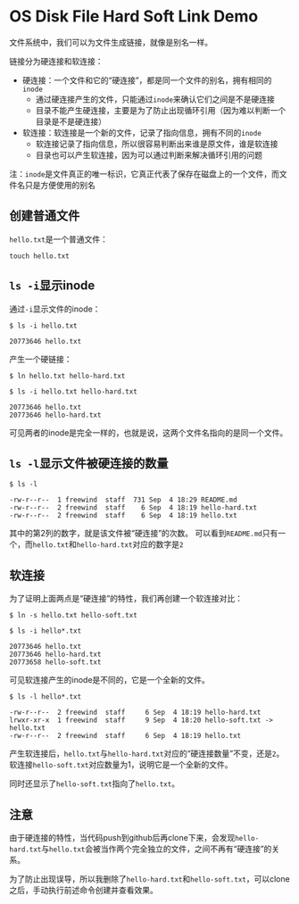 OS Disk File Hard Soft Link Demo
================================

文件系统中，我们可以为文件生成链接，就像是别名一样。

链接分为硬连接和软连接：

- 硬连接：一个文件和它的“硬连接”，都是同一个文件的别名，拥有相同的`inode`
  - 通过硬连接产生的文件，只能通过`inode`来确认它们之间是不是硬连接
  - 目录不能产生硬连接，主要是为了防止出现循环引用（因为难以判断一个目录是不是硬连接）
- 软连接：软连接是一个新的文件，记录了指向信息，拥有不同的`inode`
  - 软连接记录了指向信息，所以很容易判断出来谁是原文件，谁是软连接
  - 目录也可以产生软连接，因为可以通过判断来解决循环引用的问题

注：`inode`是文件真正的唯一标识，它真正代表了保存在磁盘上的一个文件，而文件名只是方便使用的别名

创建普通文件
----------

`hello.txt`是一个普通文件：

```
touch hello.txt
```

`ls -i`显示inode
--------------

通过`-i`显示文件的inode：

```
$ ls -i hello.txt

20773646 hello.txt
```

产生一个硬链接：

```
$ ln hello.txt hello-hard.txt
```

```
$ ls -i hello.txt hello-hard.txt

20773646 hello.txt
20773646 hello-hard.txt
```

可见两者的inode是完全一样的，也就是说，这两个文件名指向的是同一个文件。

`ls -l`显示文件被硬连接的数量
------------------

```
$ ls -l

-rw-r--r--  1 freewind  staff  731 Sep  4 18:29 README.md
-rw-r--r--  2 freewind  staff    6 Sep  4 18:19 hello-hard.txt
-rw-r--r--  2 freewind  staff    6 Sep  4 18:19 hello.txt
```

其中的第2列的数字，就是该文件被“硬连接”的次数。
可以看到`README.md`只有一个，而`hello.txt`和`hello-hard.txt`对应的数字是`2`

软连接
---

为了证明上面两点是“硬连接”的特性，我们再创建一个软连接对比：

```
$ ln -s hello.txt hello-soft.txt
```

```
$ ls -i hello*.txt

20773646 hello.txt
20773646 hello-hard.txt
20773658 hello-soft.txt
```

可见软连接产生的inode是不同的，它是一个全新的文件。

```
$ ls -l hello*.txt

-rw-r--r--  2 freewind  staff     6 Sep  4 18:19 hello-hard.txt
lrwxr-xr-x  1 freewind  staff     9 Sep  4 18:20 hello-soft.txt -> hello.txt
-rw-r--r--  2 freewind  staff     6 Sep  4 18:19 hello.txt
```

产生软连接后，`hello.txt`与`hello-hard.txt`对应的“硬连接数量”不变，还是`2`。
软连接`hello-soft.txt`对应数量为1，说明它是一个全新的文件。

同时还显示了`hello-soft.txt`指向了`hello.txt`。

注意
---

由于硬连接的特性，当代码push到github后再clone下来，会发现`hello-hard.txt`与`hello.txt`会被当作两个完全独立的文件，之间不再有“硬连接”的关系。

为了防止出现误导，所以我删除了`hello-hard.txt`和`hello-soft.txt`，可以clone之后，手动执行前述命令创建并查看效果。